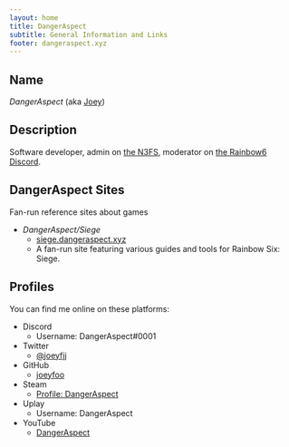 ```yaml
---
layout: home
title: DangerAspect
subtitle: General Information and Links
footer: dangeraspect.xyz
---
```


## Name

*DangerAspect* (aka [Joey](https://joeyfoo.com/))

## Description

Software developer, admin on [the N3FS](http://n3fs.co.uk/), moderator on [the Rainbow6 Discord](https://discord.gg/Rainbow6). 

## DangerAspect Sites

Fan-run reference sites about games

* *DangerAspect/Siege*
    * [siege.dangeraspect.xyz](https://siege.dangeraspect.xyz/)
    * A fan-run site featuring various guides and tools for Rainbow Six: Siege. 

## Profiles

You can find me online on these platforms:

* Discord
    * Username: DangerAspect#0001
* Twitter
    * [@joeyfjj](https://twitter.com/joeyfjj)
* GitHub
    * [joeyfoo](https://github.com/joeyfoo)
* Steam
    * [Profile: DangerAspect](https://steamcommunity.com/id/DangerAspect/)
* Uplay
    * Username: DangerAspect
* YouTube
    * [DangerAspect](https://www.youtube.com/channel/UCJXRrmE82RZ9WoUScgp7STA)
